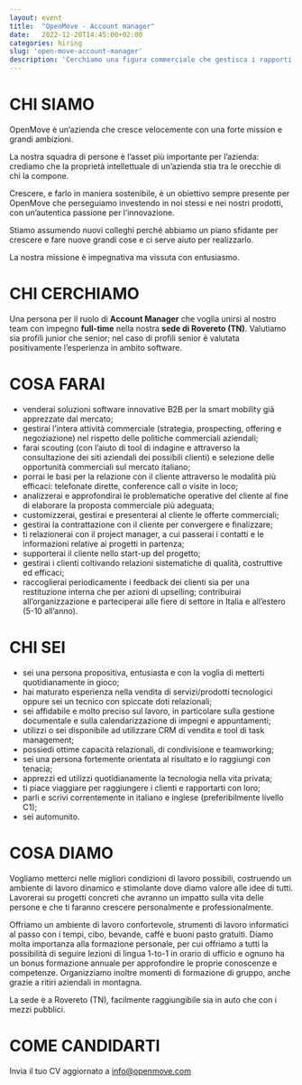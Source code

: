 ```yaml
---
layout: event
title:  "OpenMove - Account manager"
date:   2022-12-20T14:45:00+02:00
categories: hiring
slug: 'open-move-account-manager'
description: 'Cerchiamo una figura commerciale che gestisca i rapporti coi clienti e l’intera attività commerciale aziendale e che faccia scouting di opportunità commerciali sul mercato. Una persona precisa e con ottime capacità relazionali.'
---
```


# CHI SIAMO
OpenMove è un’azienda che cresce velocemente con una forte mission e grandi ambizioni.

La nostra squadra di persone è l’asset più importante per l’azienda: crediamo che la proprietà intellettuale di un’azienda stia tra le orecchie di chi la compone.

Crescere, e farlo in maniera sostenibile, è un obiettivo sempre presente per OpenMove che perseguiamo investendo in noi stessi e nei nostri prodotti, con un’autentica passione per l’innovazione.

Stiamo assumendo nuovi colleghi perché abbiamo un piano sfidante per crescere e fare nuove grandi cose e ci serve aiuto per realizzarlo.

La nostra missione è impegnativa ma vissuta con entusiasmo.

# CHI CERCHIAMO
Una persona per il ruolo di **Account Manager** che voglia unirsi al nostro team con impegno **full-time** nella nostra **sede di Rovereto (TN)**. Valutiamo sia profili junior che senior; nel caso di profili senior è valutata positivamente l’esperienza in ambito software.

# COSA FARAI
- venderai soluzioni software innovative B2B per la smart mobility già apprezzate dal mercato;
- gestirai l’intera attività commerciale (strategia, prospecting, offering e negoziazione) nel rispetto delle politiche commerciali aziendali;
- farai scouting (con l’aiuto di tool di indagine e attraverso la consultazione dei siti aziendali dei possibili clienti) e selezione delle opportunità commerciali sul mercato italiano;
- porrai le basi per la relazione con il cliente attraverso le modalità più efficaci: telefonate dirette, conference call o visite in loco;
- analizzerai e approfondirai le problematiche operative del cliente al fine di elaborare la proposta commerciale più adeguata;
- customizzerai, gestirai e presenterai al cliente le offerte commerciali;
- gestirai la contrattazione con il cliente per convergere e finalizzare;
- ti relazionerai con il project manager, a cui passerai i contatti e le informazioni relative ai progetti in partenza;
- supporterai il cliente nello start-up del progetto;
- gestirai i clienti coltivando relazioni sistematiche di qualità, costruttive ed efficaci;
- raccoglierai periodicamente i feedback dei clienti sia per una restituzione interna che per azioni di upselling;
contribuirai all’organizzazione e parteciperai alle fiere di settore in Italia e all’estero (5-10 all’anno).

# CHI SEI
- sei una persona propositiva, entusiasta e con la voglia di metterti quotidianamente in gioco;
- hai maturato esperienza nella vendita di servizi/prodotti tecnologici oppure sei un tecnico con spiccate doti relazionali;
- sei affidabile e molto preciso sul lavoro, in particolare sulla gestione documentale e sulla calendarizzazione di impegni e appuntamenti;
- utilizzi o sei disponibile ad utilizzare CRM di vendita e tool di task management;
- possiedi ottime capacità relazionali, di condivisione e teamworking;
- sei una persona fortemente orientata al risultato e lo raggiungi con tenacia;
- apprezzi ed utilizzi quotidianamente la tecnologia nella vita privata;
- ti piace viaggiare per raggiungere i clienti e rapportarti con loro;
- parli e scrivi correntemente in italiano e inglese (preferibilmente livello C1);
- sei automunito.

# COSA DIAMO
Vogliamo metterci nelle migliori condizioni di lavoro possibili, costruendo un ambiente di lavoro dinamico e stimolante dove diamo valore alle idee di tutti. Lavorerai su progetti concreti che avranno un impatto sulla vita delle persone e che ti faranno crescere personalmente e professionalmente.

Offriamo un ambiente di lavoro confortevole, strumenti di lavoro informatici al passo con i tempi, cibo, bevande, caffè e buoni pasto gratuiti. Diamo molta importanza alla formazione personale, per cui offriamo a tutti la possibilità di seguire lezioni di lingua 1-to-1 in orario di ufficio e ognuno ha un bonus formazione annuale per approfondire le proprie conoscenze e competenze. Organizziamo inoltre momenti di formazione di gruppo, anche grazie a ritiri aziendali in montagna.

La sede è a Rovereto (TN), facilmente raggiungibile sia in auto che con i mezzi pubblici.

# COME CANDIDARTI
Invia il tuo CV aggiornato a [info@openmove.com](mailto:info@openmove.com)